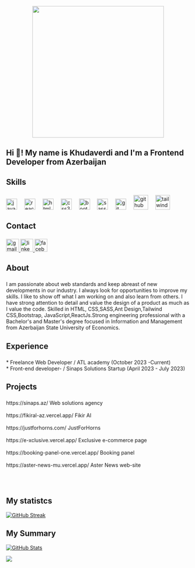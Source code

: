 <div align="center">
<img height="360" src="https://miro.medium.com/v2/resize:fit:679/1*zVnWJtyGOX_kUIDm6ccCfQ.gif" />

</div>

###

<h2 align="left">Hi 👋! My name is Khudaverdi  and I'm a  Frontend Developer from Azerbaijan</h2>

###

<h2 align="left">Skills</h2>

###

<div align="left">
  <img src="https://cdn.jsdelivr.net/gh/devicons/devicon/icons/javascript/javascript-original.svg" height="30" alt="javascript logo"  />
  <img width="12" />
  <img src="https://cdn.jsdelivr.net/gh/devicons/devicon/icons/react/react-original.svg" height="30" alt="react logo"  />
  <img width="12" />
  <img src="https://cdn.jsdelivr.net/gh/devicons/devicon/icons/html5/html5-original.svg" height="30" alt="html5 logo"  />
  <img width="12" />
  <img src="https://cdn.jsdelivr.net/gh/devicons/devicon/icons/css3/css3-original.svg" height="30" alt="css3 logo"  />
  <img width="12" />
  <img src="https://cdn.jsdelivr.net/gh/devicons/devicon/icons/bootstrap/bootstrap-original.svg" height="30" alt="bootstrap logo"  />
  <img width="12" />
  <img src="https://cdn.jsdelivr.net/gh/devicons/devicon/icons/sass/sass-original.svg" height="30" alt="sass logo"  />
  <img width="12" />
  <img src="https://cdn.jsdelivr.net/gh/devicons/devicon/icons/git/git-original.svg" height="30" alt="git logo"  />
  <img width="12" />
  <img src="https://skillicons.dev/icons?i=github" height="40" alt="github logo"  />
  <img width="12" />
 <img src="https://cdn.simpleicons.org/tailwindcss/06B6D4" height="40" alt="tailwindcss logo"  />
</div>

###

<h2 align="left">Contact</h2>

###

<div align="left">
  <a href="xudaverdi.sh@gmail.com" target="_blank">
    <img src="https://img.shields.io/static/v1?message=Gmail&logo=gmail&label=&color=D14836&logoColor=white&labelColor=&style=for-the-badge" height="35" alt="gmail logo"  />
  </a>
  <a href="www.linkedin.com/in/khudaverdi-shiralizade-4649a6215" target="_blank">
    <img src="https://img.shields.io/static/v1?message=LinkedIn&logo=linkedin&label=&color=0077B5&logoColor=white&labelColor=&style=for-the-badge" height="35" alt="linkedin logo"  />
  </a>
  <a href="https://www.facebook.com/Xudaverdi.Sh" target="_blank">
    <img src="https://img.shields.io/static/v1?message=Facebook&logo=facebook&label=&color=1877F2&logoColor=white&labelColor=&style=for-the-badge" height="35" alt="facebook logo"  />
  </a>
</div>

###

<h2 align="left">About</h2>

###

<p align="left">I am passionate about web standards and keep abreast of new developments in our industry. I always look for opportunities to improve my skills. I like to show off what I am working on and also learn from others. I have strong attention to detail and value the design of a product as much as I value the code. Skilled in HTML, CSS,SASS,Ant Design,Tailwind CSS,Bootstrap, JavaScript,ReactJs.Strong engineering professional with a Bachelor's and Master's degree focused in Information and Management from Azerbaijan State University of Economics.</p>

###

<h2 align="left">Experience</h2>

###

<p align="left">* Freelance Web Developer / ATL academy (October 2023 -Current)<br>* Front-end developer- / Sinaps Solutions Startup
 (April 2023 - July 2023)</p>

###

<h2 align="left">Projects</h2>

###

<p align="left">https://sinaps.az/ Web solutions agency<br><br> https://fikiral-az.vercel.app/ Fikir Al <br><br> https://justforhorns.com/ JustForHorns <br><br>https://e-xclusive.vercel.app/ Exclusive e-commerce page<br><br>https://booking-panel-one.vercel.app/ Booking panel<br><br>https://aster-news-mu.vercel.app/ Aster News web-site</p><br><br>

<h2 align="left">My statistcs</h2>

[![GitHub Streak](https://streak-stats.demolab.com?user=Khudaverdi27&theme=yeblu)](https://git.io/streak-stats)

<h2 align="left">My Summary</h2>

[![GitHub Stats](https://github-readme-stats.vercel.app/api?username=Khudaverdi27&show_icons=true&count_private=true&hide=prs&theme=algolia)](https://github.com/Khudaverdi27/github-readme-stats)


<a href="https://visitcount.itsvg.in">
  <img src="https://visitcount.itsvg.in/api?id=Khudaverdi27&label=Profile%20Views&pretty=false" />
</a>


